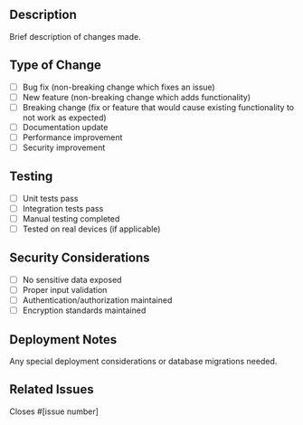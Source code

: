 ## Description
Brief description of changes made.

## Type of Change
- [ ] Bug fix (non-breaking change which fixes an issue)
- [ ] New feature (non-breaking change which adds functionality)
- [ ] Breaking change (fix or feature that would cause existing functionality to not work as expected)
- [ ] Documentation update
- [ ] Performance improvement
- [ ] Security improvement

## Testing
- [ ] Unit tests pass
- [ ] Integration tests pass
- [ ] Manual testing completed
- [ ] Tested on real devices (if applicable)

## Security Considerations
- [ ] No sensitive data exposed
- [ ] Proper input validation
- [ ] Authentication/authorization maintained
- [ ] Encryption standards maintained

## Deployment Notes
Any special deployment considerations or database migrations needed.

## Related Issues
Closes #[issue number]
